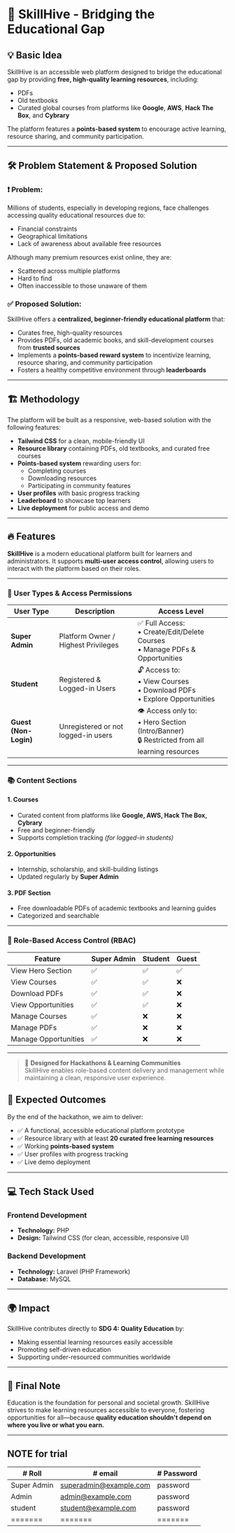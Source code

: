 # 🚀 SkillHive - Bridging the Educational Gap


## 💡 Basic Idea

SkillHive is an accessible web platform designed to bridge the educational gap by providing **free, high-quality learning resources**, including:

- PDFs  
- Old textbooks  
- Curated global courses from platforms like **Google**, **AWS**, **Hack The Box**, and **Cybrary**  

The platform features a **points-based system** to encourage active learning, resource sharing, and community participation.

---

## 🛠 Problem Statement & Proposed Solution

### ❗ Problem:

Millions of students, especially in developing regions, face challenges accessing quality educational resources due to:

- Financial constraints  
- Geographical limitations  
- Lack of awareness about available free resources  

Although many premium resources exist online, they are:

- Scattered across multiple platforms  
- Hard to find  
- Often inaccessible to those unaware of them  

### ✅ Proposed Solution:

SkillHive offers a **centralized, beginner-friendly educational platform** that:

- Curates free, high-quality resources  
- Provides PDFs, old academic books, and skill-development courses from **trusted sources**  
- Implements a **points-based reward system** to incentivize learning, resource sharing, and community participation  
- Fosters a healthy competitive environment through **leaderboards**  

---

## 🏗 Methodology

The platform will be built as a responsive, web-based solution with the following features:

- **Tailwind CSS** for a clean, mobile-friendly UI  
- **Resource library** containing PDFs, old textbooks, and curated free courses  
- **Points-based system** rewarding users for:  
  - Completing courses  
  - Downloading resources  
  - Participating in community features  
- **User profiles** with basic progress tracking  
- **Leaderboard** to showcase top learners  
- **Live deployment** for public access and demo  

---

## 🔥 Features

**SkillHive** is a modern educational platform built for learners and administrators. It supports **multi-user access control**, allowing users to interact with the platform based on their roles.

---

### 👥 User Types & Access Permissions

| User Type         | Description                                                  | Access Level                                                                 |
|------------------|--------------------------------------------------------------|------------------------------------------------------------------------------|
| **Super Admin**   | Platform Owner / Highest Privileges                         | ✅ Full Access:<br>• Create/Edit/Delete Courses<br>• Manage PDFs & Opportunities |
| **Student**       | Registered & Logged-in Users                                | 🔓 Access to:<br>• View Courses<br>• Download PDFs<br>• Explore Opportunities |
| **Guest (Non-Login)** | Unregistered or not logged-in users                   | 👁️ Access only to:<br>• Hero Section (Intro/Banner)<br>🔒 Restricted from all learning resources |

---

### 📚 Content Sections

#### 1. Courses
- Curated content from platforms like **Google, AWS, Hack The Box, Cybrary**
- Free and beginner-friendly
- Supports completion tracking *(for logged-in students)*

#### 2. Opportunities
- Internship, scholarship, and skill-building listings
- Updated regularly by **Super Admin**

#### 3. PDF Section
- Free downloadable PDFs of academic textbooks and learning guides
- Categorized and searchable

---

### 🔐 Role-Based Access Control (RBAC)

| Feature              | Super Admin | Student | Guest |
|---------------------|-------------|---------|-------|
| View Hero Section   | ✅          | ✅      | ✅    |
| View Courses        | ✅          | ✅      | ❌    |
| Download PDFs       | ✅          | ✅      | ❌    |
| View Opportunities  | ✅          | ✅      | ❌    |
| Manage Courses      | ✅          | ❌      | ❌    |
| Manage PDFs         | ✅          | ❌      | ❌    |
| Manage Opportunities| ✅          | ❌      | ❌    |

---

> 🚀 **Designed for Hackathons & Learning Communities**  
> SkillHive enables role-based content delivery and management while maintaining a clean, responsive user experience.



## 🎯 Expected Outcomes

By the end of the hackathon, we aim to deliver:

- ✅ A functional, accessible educational platform prototype  
- ✅ Resource library with at least **20 curated free learning resources**  
- ✅ Working **points-based system**  
- ✅ User profiles with progress tracking  
- ✅ Live demo deployment  

---

## 💻 Tech Stack Used

### Frontend Development

- **Technology:** PHP  
- **Design:** Tailwind CSS (for clean, accessible, responsive UI)  

### Backend Development

- **Technology:** Laravel (PHP Framework)  
- **Database:** MySQL  

---

## 🌍 Impact

SkillHive contributes directly to **SDG 4: Quality Education** by:

- Making essential learning resources easily accessible  
- Promoting self-driven education  
- Supporting under-resourced communities worldwide  

---

## 📢 Final Note

Education is the foundation for personal and societal growth. SkillHive strives to make learning resources accessible to everyone, fostering opportunities for all—because **quality education shouldn't depend on where you live or what you earn.**

---

## NOTE for trial 


| # Roll | # email | # Password | 
|--------|----------|-----------|
|Super Admin | superadmin@example.com | password |
|Admin | admin@example.com | password |
|student | student@example.com | password |
|=======|=======|=======|

